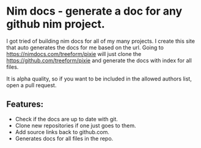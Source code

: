 # Nim docs - generate a doc for any github nim project.

I got tried of building nim docs for all of my many projects. I create this site that auto generates the docs for me based on the url. Going to https://nimdocs.com/treeform/pixie will just clone the https://github.com/treeform/pixie and generate the docs with index for all files.

It is alpha quality, so if you want to be included in the allowed authors list, open a pull request.
## Features:

* Check if the docs are up to date with git.
* Clone new repositories if one just goes to them.
* Add source links back to github.com.
* Generates docs for all files in the repo.
